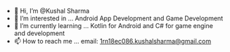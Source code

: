 - 👋 Hi, I’m @Kushal Sharma
- 👀 I’m interested in ... Android App Development and Game Development
- 🌱 I’m currently learning ... Kotlin for Android and C# for game engine and development 
- 📫 How to reach me ... email: 1rn18ec086.kushalsharma@gmail.com

<!---
1KushalSharma/1KushalSharma is a ✨ special ✨ repository because its `README.md` (this file) appears on your GitHub profile.
You can click the Preview link to take a look at your changes.
--->
